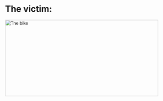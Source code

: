 <!DOCTYPE html>
  <html>
    <head>
    </head>
  <body>
    <h1>The victim: </h1>
    <img src="The victim.jpg" alt="The bike" height="250" width="500" class="center"/>
  </body>
</html>

